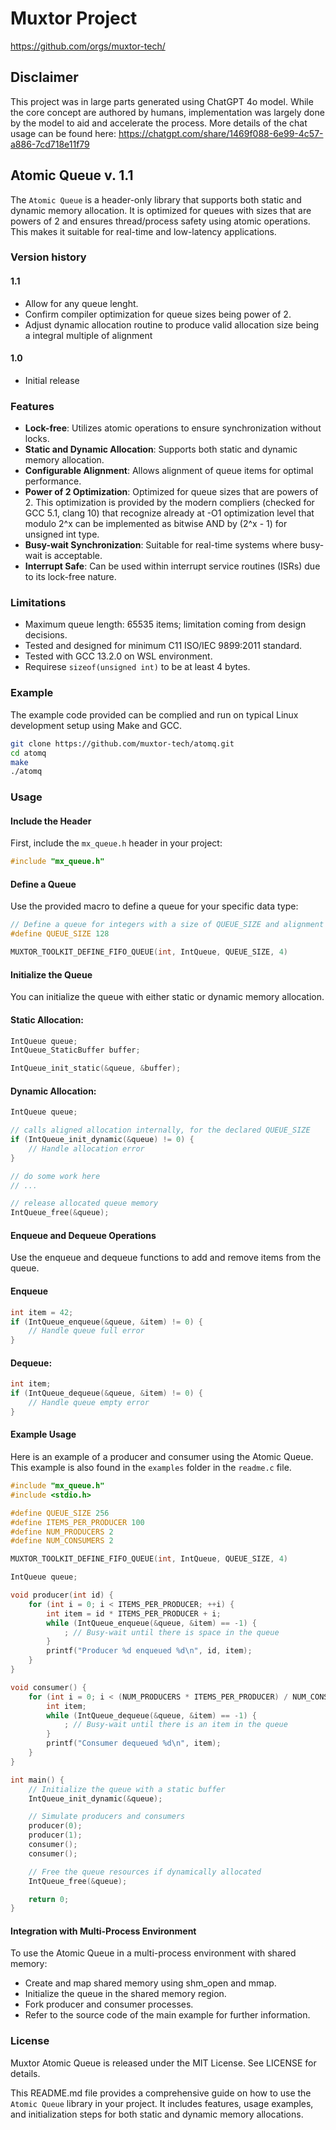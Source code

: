 # Muxtor Project

https://github.com/orgs/muxtor-tech/

## Disclaimer

This project was in large parts generated using ChatGPT 4o model. While the core concept are authored by humans, implementation was largely done by the model to aid and accelerate the process.
More details of the chat usage can be found here: https://chatgpt.com/share/1469f088-6e99-4c57-a886-7cd718e11f79

## Atomic Queue v. 1.1

The `Atomic Queue` is a header-only library that supports both static and dynamic memory allocation. It is optimized for queues with sizes that are powers of 2 and ensures thread/process safety using atomic operations. This makes it suitable for real-time and low-latency applications.

### Version history

#### 1.1
- Allow for any queue lenght.
- Confirm compiler optimization for queue sizes being power of 2.
- Adjust dynamic allocation routine to produce valid allocation size being a integral multiple of alignment

#### 1.0
- Initial release

### Features

- **Lock-free**: Utilizes atomic operations to ensure synchronization without locks.
- **Static and Dynamic Allocation**: Supports both static and dynamic memory allocation.
- **Configurable Alignment**: Allows alignment of queue items for optimal performance.
- **Power of 2 Optimization**: Optimized for queue sizes that are powers of 2. This optimization is provided by the modern compliers (checked for GCC 5.1, clang 10) that recognize already at -O1 optimization level that modulo 2^x can be implemented as bitwise AND by (2^x - 1) for unsigned int type.
- **Busy-wait Synchronization**: Suitable for real-time systems where busy-wait is acceptable.
- **Interrupt Safe**: Can be used within interrupt service routines (ISRs) due to its lock-free nature.


### Limitations

- Maximum queue length: 65535 items; limitation coming from design decisions.
- Tested and designed for minimum C11 ISO/IEC 9899:2011 standard.
- Tested with GCC 13.2.0 on WSL environment.
- Requirese `sizeof(unsigned int)` to be at least 4 bytes.

### Example

The example code provided can be complied and run on typical Linux development setup using Make and GCC.

```bash
git clone https://github.com/muxtor-tech/atomq.git
cd atomq
make
./atomq
```

### Usage

#### Include the Header

First, include the `mx_queue.h` header in your project:

```c
#include "mx_queue.h"
```

#### Define a Queue
Use the provided macro to define a queue for your specific data type:

```c
// Define a queue for integers with a size of QUEUE_SIZE and alignment of 4 bytes
#define QUEUE_SIZE 128

MUXTOR_TOOLKIT_DEFINE_FIFO_QUEUE(int, IntQueue, QUEUE_SIZE, 4)
```

#### Initialize the Queue
You can initialize the queue with either static or dynamic memory allocation.

#### Static Allocation:

```c
IntQueue queue;
IntQueue_StaticBuffer buffer;

IntQueue_init_static(&queue, &buffer);
```

#### Dynamic Allocation:

```c
IntQueue queue;

// calls aligned allocation internally, for the declared QUEUE_SIZE
if (IntQueue_init_dynamic(&queue) != 0) {
    // Handle allocation error
}

// do some work here
// ...

// release allocated queue memory
IntQueue_free(&queue);
```

#### Enqueue and Dequeue Operations
Use the enqueue and dequeue functions to add and remove items from the queue.


#### Enqueue
```c
int item = 42;
if (IntQueue_enqueue(&queue, &item) != 0) {
    // Handle queue full error
}
```

#### Dequeue:

```c
int item;
if (IntQueue_dequeue(&queue, &item) != 0) {
    // Handle queue empty error
}
```

#### Example Usage
Here is an example of a producer and consumer using the Atomic Queue. This example is also found in the `examples` folder in the `readme.c` file.

```c
#include "mx_queue.h"
#include <stdio.h>

#define QUEUE_SIZE 256
#define ITEMS_PER_PRODUCER 100
#define NUM_PRODUCERS 2
#define NUM_CONSUMERS 2

MUXTOR_TOOLKIT_DEFINE_FIFO_QUEUE(int, IntQueue, QUEUE_SIZE, 4)

IntQueue queue;

void producer(int id) {
    for (int i = 0; i < ITEMS_PER_PRODUCER; ++i) {
        int item = id * ITEMS_PER_PRODUCER + i;
        while (IntQueue_enqueue(&queue, &item) == -1) {
            ; // Busy-wait until there is space in the queue
        }
        printf("Producer %d enqueued %d\n", id, item);
    }
}

void consumer() {
    for (int i = 0; i < (NUM_PRODUCERS * ITEMS_PER_PRODUCER) / NUM_CONSUMERS; ++i) {
        int item;
        while (IntQueue_dequeue(&queue, &item) == -1) {
            ; // Busy-wait until there is an item in the queue
        }
        printf("Consumer dequeued %d\n", item);
    }
}

int main() {
    // Initialize the queue with a static buffer
    IntQueue_init_dynamic(&queue);

    // Simulate producers and consumers
    producer(0);
    producer(1);
    consumer();
    consumer();

    // Free the queue resources if dynamically allocated
    IntQueue_free(&queue);

    return 0;
}
```

#### Integration with Multi-Process Environment
To use the Atomic Queue in a multi-process environment with shared memory:

- Create and map shared memory using shm_open and mmap.
- Initialize the queue in the shared memory region.
- Fork producer and consumer processes.
- Refer to the source code of the main example for further information.

### License
Muxtor Atomic Queue is released under the MIT License. See LICENSE for details.

This README.md file provides a comprehensive guide on how to use the `Atomic Queue` library in your project. It includes features, usage examples, and initialization steps for both static and dynamic memory allocations.

